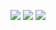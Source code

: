 ![](/images/vèneto-vec.wikipedia.org.png)
![](/images/vèneto-vec.wikisource.org.png)
![](/images/vèneto-vec.wiktionary.org.png)